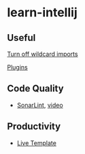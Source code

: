 # learn-intellij

## Useful

[Turn off wildcard imports](https://peterdev.pl/2019/10/18/why-you-should-avoid-star-imports-in-intellij-idea/)

[Plugins](https://www.youtube.com/watch?v=2B7Ft_BGU3E)

## Code Quality

- [SonarLint](https://www.sonarlint.org/intellij), [video](https://youtu.be/T3eM5X_ohzI)

## Productivity

- [Live Template](https://www.youtube.com/watch?v=ffBeoE6NBSs)